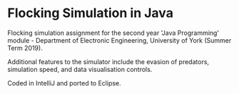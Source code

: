 # Flocking Simulation in Java

Flocking simulation assignment for the second year 'Java Programming' module - Department of Electronic Engineering, University of York (Summer Term 2019).

Additional features to the simulator include the evasion of predators, simulation speed, and data visualisation controls.

Coded in IntelliJ and ported to Eclipse.
